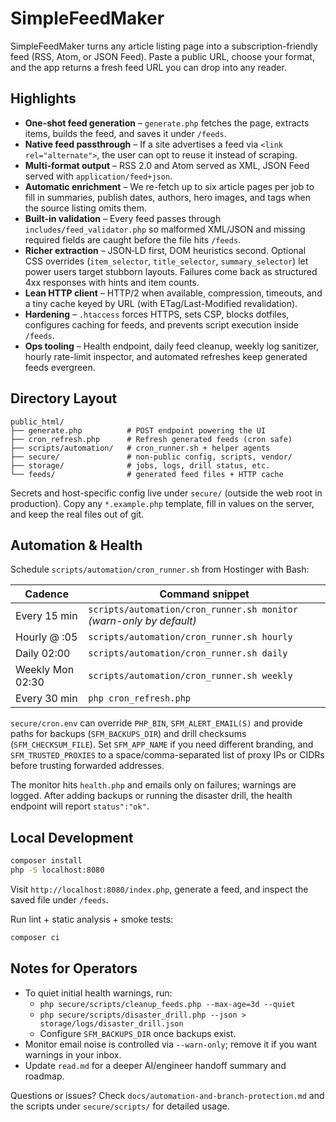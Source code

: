 # SimpleFeedMaker

SimpleFeedMaker turns any article listing page into a subscription-friendly feed
(RSS, Atom, or JSON Feed). Paste a public URL, choose your format, and the app
returns a fresh feed URL you can drop into any reader.

## Highlights

- **One-shot feed generation** – `generate.php` fetches the page, extracts
  items, builds the feed, and saves it under `/feeds`.
- **Native feed passthrough** – If a site advertises a feed via
  `<link rel="alternate">`, the user can opt to reuse it instead of scraping.
- **Multi-format output** – RSS 2.0 and Atom served as XML, JSON Feed served with
  `application/feed+json`.
- **Automatic enrichment** – We re-fetch up to six article pages per job to fill
  in summaries, publish dates, authors, hero images, and tags when the source
  listing omits them.
- **Built-in validation** – Every feed passes through `includes/feed_validator.php`
  so malformed XML/JSON and missing required fields are caught before the file
  hits `/feeds`.
- **Richer extraction** – JSON‑LD first, DOM heuristics second. Optional CSS
  overrides (`item_selector`, `title_selector`, `summary_selector`) let power
  users target stubborn layouts. Failures come back as structured 4xx responses
  with hints and item counts.
- **Lean HTTP client** – HTTP/2 when available, compression, timeouts, and a
  tiny cache keyed by URL (with ETag/Last-Modified revalidation).
- **Hardening** – `.htaccess` forces HTTPS, sets CSP, blocks dotfiles,
  configures caching for feeds, and prevents script execution inside `/feeds`.
- **Ops tooling** – Health endpoint, daily feed cleanup, weekly log sanitizer,
  hourly rate-limit inspector, and automated refreshes keep generated feeds
  evergreen.

## Directory Layout

```
public_html/
├── generate.php          # POST endpoint powering the UI
├── cron_refresh.php      # Refresh generated feeds (cron safe)
├── scripts/automation/   # cron_runner.sh + helper agents
├── secure/               # non-public config, scripts, vendor/
├── storage/              # jobs, logs, drill status, etc.
└── feeds/                # generated feed files + HTTP cache
```

Secrets and host-specific config live under `secure/` (outside the web root in
production). Copy any `*.example.php` template, fill in values on the server,
and keep the real files out of git.

## Automation & Health

Schedule `scripts/automation/cron_runner.sh` from Hostinger with Bash:

| Cadence        | Command snippet |
| -------------- | --------------- |
| Every 15 min   | `scripts/automation/cron_runner.sh monitor` *(warn-only by default)* |
| Hourly @ :05   | `scripts/automation/cron_runner.sh hourly` |
| Daily 02:00    | `scripts/automation/cron_runner.sh daily` |
| Weekly Mon 02:30 | `scripts/automation/cron_runner.sh weekly` |
| Every 30 min   | `php cron_refresh.php` |

`secure/cron.env` can override `PHP_BIN`, `SFM_ALERT_EMAIL(S)` and provide paths
for backups (`SFM_BACKUPS_DIR`) and drill checksums (`SFM_CHECKSUM_FILE`).
Set `SFM_APP_NAME` if you need different branding, and `SFM_TRUSTED_PROXIES`
to a space/comma-separated list of proxy IPs or CIDRs before trusting forwarded
addresses.

The monitor hits `health.php` and emails only on failures; warnings are logged.
After adding backups or running the disaster drill, the health endpoint will
report `status":"ok"`.

## Local Development

```bash
composer install
php -S localhost:8080
```
Visit `http://localhost:8080/index.php`, generate a feed, and inspect the saved
file under `/feeds`.

Run lint + static analysis + smoke tests:

```bash
composer ci
```

## Notes for Operators

- To quiet initial health warnings, run:
  - `php secure/scripts/cleanup_feeds.php --max-age=3d --quiet`
  - `php secure/scripts/disaster_drill.php --json > storage/logs/disaster_drill.json`
  - Configure `SFM_BACKUPS_DIR` once backups exist.
- Monitor email noise is controlled via `--warn-only`; remove it if you want
  warnings in your inbox.
- Update `read.md` for a deeper AI/engineer handoff summary and roadmap.

Questions or issues? Check `docs/automation-and-branch-protection.md` and the
scripts under `secure/scripts/` for detailed usage.

